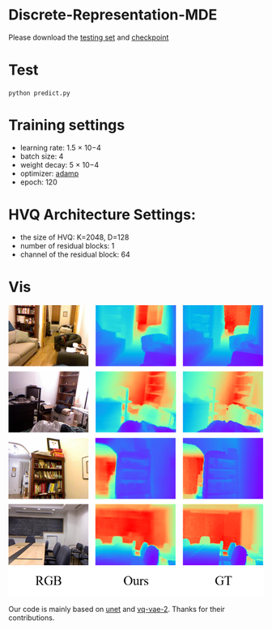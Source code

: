 # Discrete-Representation-MDE

Please download the [testing set](https://cs.nyu.edu/~silberman/datasets/nyu_depth_v1.html#:~:text=The%20NYU-Depth%20data%20set%20is%20comprised%20of%20video,been%20preprocessed%20to%20fill%20in%20missing%20depth%20labels.) and [checkpoint](www.baidu.com)

# Test
`python predict.py`

# Training settings
- learning rate: 1.5 × 10−4
- batch size: 4
- weight decay: 5 × 10−4
- optimizer: [adamp](https://github.com/clovaai/AdamP)
- epoch: 120

# HVQ Architecture Settings:
- the size of HVQ: K=2048, D=128
- number of residual blocks: 1
- channel of the residual block: 64

# Vis
![result](./vis.png)

Our code is mainly based on [unet](https://github.com/milesial/Pytorch-UNet) and [vq-vae-2](https://github.com/rosinality/vq-vae-2-pytorch). Thanks for their contributions.
